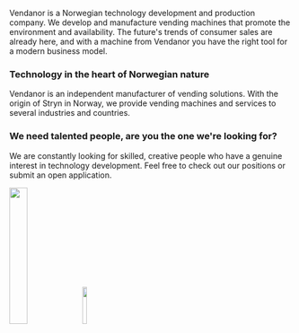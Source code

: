 Vendanor is a Norwegian technology development and production company. We develop and manufacture vending machines that promote the environment and availability. The future's trends of consumer sales are already here, and with a machine from Vendanor you have the right tool for a modern business model.

### Technology in the heart of Norwegian nature
Vendanor is an independent manufacturer of vending solutions. With the origin of Stryn in Norway, we provide vending machines and services to several industries and countries.

### We need talented people, are you the one we're looking for?
We are constantly looking for skilled, creative people who have a genuine interest in technology development. Feel free to check out our positions or submit an open application.

<img src="https://assets.website-files.com/5f3247df97e9211627201cd9/5f6b39c7dc1b764da3bdca4d_Vendanor-propan-automat-splitt-alpha-p-1080.png" width="25%"> <img src="https://assets.website-files.com/5f3247df97e9211627201cd9/5ffc2163cb7b92bfd5600ea7_Vendanor-Spylerv%C3%A6skeautomat-02.png" width="13%">
